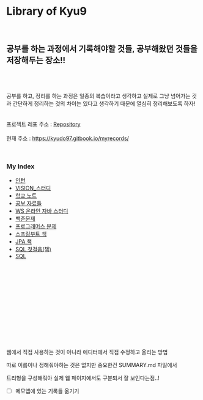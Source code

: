 # **Library of Kyu9**

<br>

## 공부를 하는 과정에서 기록해야할 것들, 공부해왔던 것들을 저장해두는 장소!!

<br><br><br>
공부를 하고, 정리를 하는 과정은 일종의 복습이라고 생각하고 실제로 그냥 넘어가는 것과 간단하게 정리하는 것의 차이는 있다고 생각하기 때문에 열심히 정리해보도록 하자!
<br><br><br>
프로젝트 레포 주소 : [Repository](https://github.com/kyu9/MyBook)
<br><br>
현재 주소 : https://kyudo97.gitbook.io/myrecords/

<br>

### My Index
* [인턴](Intern_Study/README.md)
* [VISION\_스터디](vision\_study/README.md)
* [학교 노트](school\_note/README.md)
* [공부 자료들](undefined.md)
* [WS 온라인 자바 스터디](WhiteShip_Java_Study/README.md)
* [백준문제](baekjoon/README.md)
* [프로그래머스 문제](programmers/README.md)
* [스프링부트 책](SpringBoot_AWS_Book/README.md)
* [JPA 책](Java_ORM_JPA_Book/README.md)
* [SQL 첫걸음(책)](sql\_book/README.md)
* [SQL](SQL_Example/README.md)


<br><br><br><br><br><br><br><br><br><br><br><br>

웹에서 직접 사용하는 것이 아니라 에디터에서 직접 수정하고 올리는 방법

따로 이름이나 정해줘야하는 것은 없지만 중요한건 SUMMARY.md 파일에서

트리형을 구성해줘야 실제 웹 페이지에서도 구분되서 잘 보인다는점..!


* [ ]  메모앱에 있는 기록들 옮기기
